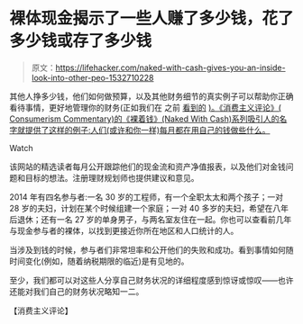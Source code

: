 # 裸体现金揭示了一些人赚了多少钱，花了多少钱或存了多少钱

> 原文：<https://lifehacker.com/naked-with-cash-gives-you-an-inside-look-into-other-peo-1532710228>

其他人挣多少钱，他们如何做预算，以及其他财务细节的真实例子可以帮助你正确看待事情，更好地管理你的财务(正如我们在 之前 [看到的](https://lifehacker.com/three-people-three-salaries-how-they-spend-and-save-1509314956) [)。《消费主义评论》( Consumerism Commentary)的《裸着钱》(Naked With Cash)系列吸引人的名字就提供了这样的例子:人们(或许和你一样)每月都在用自己的钱做些什么。](http://lifehacker.com/4-dual-income-families-how-they-spend-and-save-1458698835)

Watch

该网站的精选读者每月公开跟踪他们的现金流和资产净值报表，以及他们对金钱问题和目标的想法。注册理财规划师也提供建议和意见。

2014 年有四名参与者:一名 30 岁的工程师，有一个全职太太和两个孩子；一对 28 岁的夫妇，计划在某个时候组建一个家庭；一对 40 多岁的夫妇，希望在八年后退休；还有一名 27 岁的单身男子，与两名室友住在一起。你也可以查看前几年与现金参与者的裸体，以找到更接近你所在地区和人口统计的人。

当涉及到钱的时候，参与者们非常坦率和公开他们的失败和成功。看到事情如何随时间变化(例如，随着纳税期限的临近)是有见地的。

至少，我们都可以对这些人分享自己财务状况的详细程度感到惊讶或惊叹——也许还能对我们自己的财务状况略知一二。

【消费主义评论】